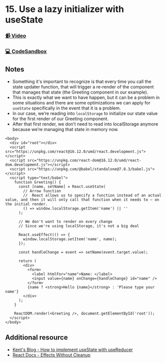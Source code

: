 # 15. Use a lazy initializer with useState

### [📹 Video](https://egghead.io/lessons/react-v2-14-use-a-lazy-initializer-with-usestate?pl=a-beginners-guide-to-react-v2-6c4d)

### [💻 CodeSandbox](https://codesandbox.io/s/github/kentcdodds/beginners-guide-to-react/tree/codesandbox/14-lazy-initialization?from-embed)

## Notes

* Something it's important to recognize is that every time you call the state updater function, that will trigger a re-render of the component that manages that state \(the Greeting component in our example\).
* This is exactly what we want to have happen, but it can be a problem in some situations and there are some optimizations we can apply for `useState` specifically in the event that it is a problem.
* In our case, we’re reading into `localStorage` to initialize our state value for the first render of our Greeting component.
* After that first render, we don’t need to read into localStorage anymore because we’re managing that state in memory now.

```markup
<body>
  <div id="root"></div>
  <script src="https://unpkg.com/react@16.12.0/umd/react.development.js"></script>
  <script src="https://unpkg.com/react-dom@16.12.0/umd/react-dom.development.js"></script>
  <script src="https://unpkg.com/@babel/standalone@7.8.3/babel.js"></script>
  <script type="text/babel">
    function Greeting() {
      const [name, setName] = React.useState(
        // Arrow function
        //  React allows us to specify a function instead of an actual value, and then it will only call that function when it needs to – on the initial render.
        () => window.localStorage.getItem('name') || ''
      );

      // We don't want to render on every change
      // Since we're using localStorage, it's not a big deal

      React.useEffect(() => {
        window.localStorage.setItem('name', name);
      });

      const handleChange = event => setName(event.target.value);

      return (
        <div>
          <form>
            <label htmlFor="name">Name: </label>
            <input value={name} onChange={handleChange} id="name" />
          </form>
          {name ? <strong>Hello {name}</strong> : 'Please type your name'}
        </div>
      );
    }

    ReactDOM.render(<Greeting />, document.getElementById('root'));
  </script>
</body>
```

## Additional resource

* [Kent's Blog - How to implement useState with useReducer](https://kentcdodds.com/blog/how-to-implement-usestate-with-usereducer)
* [React Docs - Effects Without Cleanup](https://reactjs.org/docs/hooks-effect.html#effects-without-cleanup)


